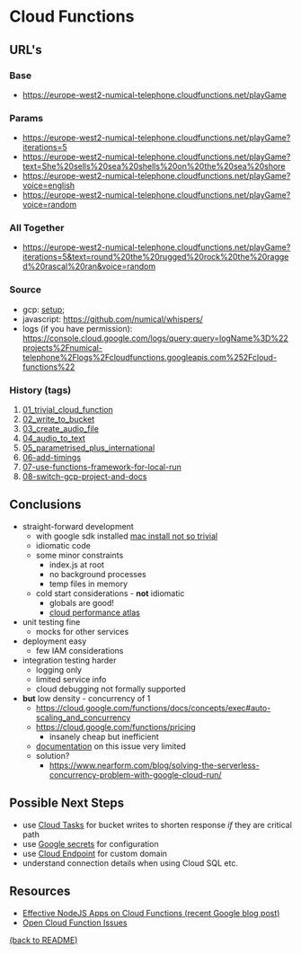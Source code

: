 # Cloud Functions

## URL's

### Base

* https://europe-west2-numical-telephone.cloudfunctions.net/playGame

### Params

* https://europe-west2-numical-telephone.cloudfunctions.net/playGame?iterations=5
* https://europe-west2-numical-telephone.cloudfunctions.net/playGame?text=She%20sells%20sea%20shells%20on%20the%20sea%20shore
* https://europe-west2-numical-telephone.cloudfunctions.net/playGame?voice=english
* https://europe-west2-numical-telephone.cloudfunctions.net/playGame?voice=random

### All Together

* https://europe-west2-numical-telephone.cloudfunctions.net/playGame?iterations=5&text=round%20the%20rugged%20rock%20the%20ragged%20rascal%20ran&voice=random

### Source
* gcp: [setup](./setup.md);
* javascript: https://github.com/numical/whispers/
* logs (if you have permission): https://console.cloud.google.com/logs/query;query=logName%3D%22projects%2Fnumical-telephone%2Flogs%2Fcloudfunctions.googleapis.com%252Fcloud-functions%22

### History (tags)

1. [01_trivial_cloud_function](https://github.com/numical/whispers/tree/01_trivial_cloud_function)
2. [02_write_to_bucket](https://github.com/numical/whispers/tree/02_write_to_bucket)
3. [03_create_audio_file](https://github.com/numical/whispers/tree/03_create_audio_file)
4. [04_audio_to_text](https://github.com/numical/whispers/tree/04_audio_to_text)
5. [05_parametrised_plus_international](https://github.com/numical/whispers/tree/05_parametrised_plus_international)
6. [06-add-timings](https://github.com/numical/whispers/tree/06_add_timings)
7. [07-use-functions-framework-for-local-run](https://github.com/numical/whispers/tree/07-use-functions-framework-for-local-run)
8. [08-switch-gcp-project-and-docs](https://github.com/numical/whispers/tree/08-switch-gcp-project-and-docs)

## Conclusions

* straight-forward development
    * with google sdk installed [mac install not so trivial](./docs/google-sdk-on-mac.md)
    * idiomatic code
    * some minor constraints
        * index.js at root
        * no background processes
        * temp files in memory
    * cold start considerations - **not** idiomatic
        * globals are good!
        * [cloud performance atlas](https://www.youtube.com/watch?v=IOXrwFqR6kY)
* unit testing fine
    * mocks for other services
* deployment easy
    * few IAM considerations
* integration testing harder
    * logging only
    * limited service info
    * cloud debugging not formally supported
* **but** low density - concurrency of 1
    * https://cloud.google.com/functions/docs/concepts/exec#auto-scaling_and_concurrency
    * https://cloud.google.com/functions/pricing
        * insanely cheap but inefficient
    * [documentation](https://cloud.google.com/serverless-options/#advanced-tips-and-best-practices) on this issue very limited
    * solution?
        * https://www.nearform.com/blog/solving-the-serverless-concurrency-problem-with-google-cloud-run/

## Possible Next Steps

* use [Cloud Tasks](https://cloud.google.com/tasks) for bucket writes to shorten response *if* they are critical path
* use [Google secrets](https://cloud.google.com/secret-manager) for configuration
* use [Cloud Endpoint](  https://cloud.google.com/endpoints/docs/openapi/get-started-cloud-functions) for custom domain
* understand connection details when using Cloud SQL etc.

## Resources
* [Effective NodeJS Apps on Cloud Functions (recent Google blog post)](https://cloud.google.com/blog/products/serverless/running-effective-nodejs-apps-on-cloud-functions)
* [Open Cloud Function Issues](https://issuetracker.google.com/savedsearches/559729)


[(back to README)](../README.md)